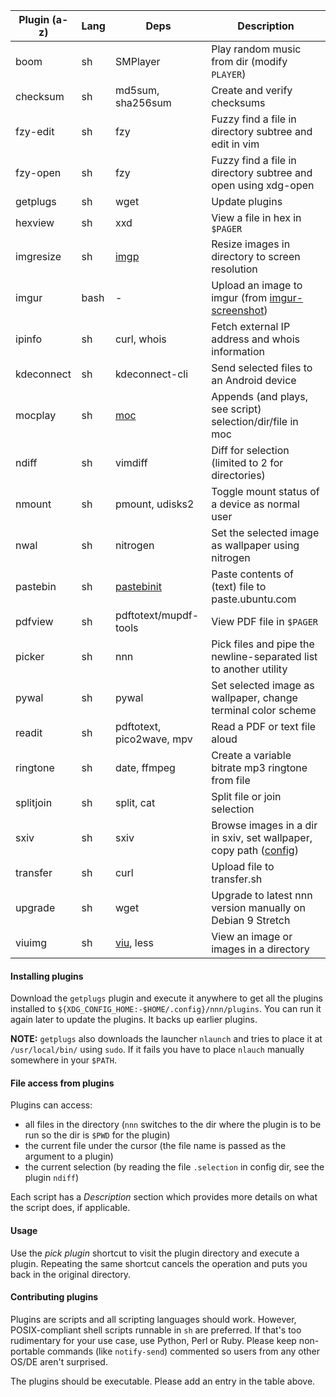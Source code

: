 | Plugin (a-z) | Lang | Deps | Description |
| --- | --- | --- | --- |
| boom | sh | SMPlayer | Play random music from dir (modify `PLAYER`) |
| checksum | sh | md5sum, sha256sum | Create and verify checksums |
| fzy-edit | sh | fzy | Fuzzy find a file in directory subtree and edit in vim |
| fzy-open | sh | fzy | Fuzzy find a file in directory subtree and open using xdg-open |
| getplugs | sh | wget | Update plugins |
| hexview | sh | xxd | View a file in hex in `$PAGER` |
| imgresize | sh | [imgp](https://github.com/jarun/imgp) | Resize images in directory to screen resolution |
| imgur | bash | - | Upload an image to imgur (from [imgur-screenshot](https://github.com/jomo/imgur-screenshot)) |
| ipinfo | sh | curl, whois | Fetch external IP address and whois information |
| kdeconnect | sh | kdeconnect-cli | Send selected files to an Android device |
| mocplay | sh | [moc](http://moc.daper.net/) | Appends (and plays, see script) selection/dir/file in moc|
| ndiff | sh | vimdiff | Diff for selection (limited to 2 for directories) |
| nmount | sh | pmount, udisks2 | Toggle mount status of a device as normal user |
| nwal | sh | nitrogen | Set the selected image as wallpaper using nitrogen |
| pastebin | sh | [pastebinit](https://launchpad.net/pastebinit) | Paste contents of (text) file to paste.ubuntu.com |
| pdfview | sh | pdftotext/mupdf-tools | View PDF file in `$PAGER` |
| picker | sh | nnn | Pick files and pipe the newline-separated list to another utility |
| pywal | sh | pywal | Set selected image as wallpaper, change terminal color scheme |
| readit | sh | pdftotext,<br>pico2wave, mpv | Read a PDF or text file aloud |
| ringtone | sh | date, ffmpeg | Create a variable bitrate mp3 ringtone from file |
| splitjoin | sh | split, cat | Split file or join selection |
| sxiv | sh | sxiv | Browse images in a dir in sxiv, set wallpaper, copy path ([config](https://wiki.archlinux.org/index.php/Sxiv#Assigning_keyboard_shortcuts))|
| transfer | sh | curl | Upload file to transfer.sh |
| upgrade | sh | wget | Upgrade to latest nnn version manually on Debian 9 Stretch |
| viuimg | sh | [viu](https://github.com/atanunq/viu), less | View an image or images in a directory |

#### Installing plugins

Download the `getplugs` plugin and execute it anywhere to get all the plugins installed to `${XDG_CONFIG_HOME:-$HOME/.config}/nnn/plugins`. You can run it again later to update the plugins. It backs up earlier plugins.

**NOTE:** `getplugs` also downloads the launcher `nlaunch` and tries to place it at `/usr/local/bin/` using `sudo`. If it fails you have to place `nlauch` manually somewhere in your `$PATH`.

#### File access from plugins

Plugins can access:
- all files in the directory (`nnn` switches to the dir where the plugin is to be run so the dir is `$PWD` for the plugin)
- the current file under the cursor (the file name is passed as the argument to a plugin)
- the current selection (by reading the file `.selection` in config dir, see the plugin `ndiff`)

Each script has a _Description_ section which provides more details on what the script does, if applicable.

#### Usage

Use the _pick plugin_ shortcut to visit the plugin directory and execute a plugin. Repeating the same shortcut cancels the operation and puts you back in the original directory.

#### Contributing plugins

Plugins are scripts and all scripting languages should work. However, POSIX-compliant shell scripts runnable in `sh` are preferred. If that's too rudimentary for your use case, use Python, Perl or Ruby. Please keep non-portable commands (like `notify-send`) commented so users from any other OS/DE aren't surprised.

The plugins should be executable. Please add an entry in the table above.

